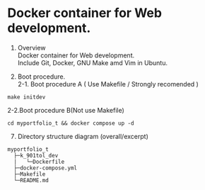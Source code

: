 # Docker container for Web development.  

1. Overview  
Docker container for Web development.  
Include Git, Docker, GNU Make amd Vim in Ubuntu.  

2. Boot procedure.  
  2-1. Boot procedure A ( Use Makefile / Strongly recomended )  
```
make initdev
```
  2-2.Boot procedure B(Not use Makefile)  
```
cd myportfolio_t && docker compose up -d
```  
7. Directory structure diagram (overall/excerpt)  
```
myportfolio_t
  ├─k_901tol_dev
  |   └─Dockerfile
  ├─docker-compose.yml
  ├─Makefile
  └─README.md
```